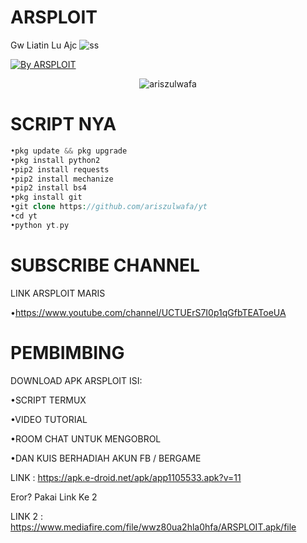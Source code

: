 # ARSPLOIT
Gw Liatin Lu Ajc
![ss](https://github.com/ariszulwafa/crackFB/blob/main/1200px-Tux.svg.png)
<p align="left">
<a href="#"><img title="By ARSPLOIT" src="https://img.shields.io/badge/AUTHOR:%20ARSPLOIT-green?colorA=%23ff0000&colorB=%23017e40&style=for-the-badge"></a> 
<p align="center"> <img src=https://github-readme-stats.vercel.app/api?username=ariszulwafa&show_icons=true&theme=tokyonight alt=ariszulwafa /> </p>

# SCRIPT NYA
```php
•pkg update && pkg upgrade
•pkg install python2
•pip2 install requests
•pip2 install mechanize
•pip2 install bs4
•pkg install git
•git clone https://github.com/ariszulwafa/yt
•cd yt
•python yt.py

```
# SUBSCRIBE CHANNEL
LINK ARSPLOIT MARIS

•https://www.youtube.com/channel/UCTUErS7I0p1qGfbTEAToeUA

# PEMBIMBING
DOWNLOAD APK ARSPLOIT
ISI:

•SCRIPT TERMUX

•VIDEO TUTORIAL

•ROOM CHAT UNTUK MENGOBROL

•DAN KUIS BERHADIAH AKUN FB / BERGAME

LINK : https://apk.e-droid.net/apk/app1105533.apk?v=11

Eror? Pakai Link Ke 2

LINK 2 : https://www.mediafire.com/file/wwz80ua2hla0hfa/ARSPLOIT.apk/file


